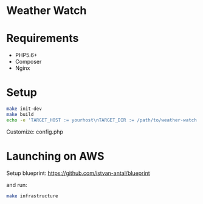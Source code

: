 # Weather Watch

# Requirements

 * PHP5.6+
 * Composer
 * Nginx

# Setup

```bash
make init-dev
make build
echo -e 'TARGET_HOST := yourhost\nTARGET_DIR := /path/to/weather-watch' > Makefile.config1
```

Customize: config.php

# Launching on AWS

Setup blueprint: https://github.com/istvan-antal/blueprint

and run:

```bash
make infrastructure 
```